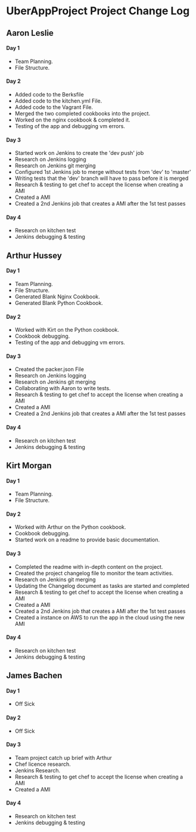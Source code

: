 # UberAppProject Project Change Log

## Aaron Leslie
#### Day 1

- Team Planning.
- File Structure.

#### Day 2
- Added code to the Berksfile
- Added code to the kitchen.yml File.
- Added code to the Vagrant File.
- Merged the two completed cookbooks into the project.
- Worked on the nginx cookbook & completed it.
- Testing of the app and debugging vm errors.


#### Day 3

- Started work on Jenkins to create the 'dev push' job
- Research on Jenkins logging
- Research on Jenkins git merging
- Configured 1st Jenkins job to merge without tests from 'dev' to 'master'
- Writing tests that the 'dev' branch will have to pass before it is merged
- Research & testing to get chef to accept the license when creating a AMI
- Created a AMI
- Created a 2nd Jenkins job that creates a AMI  after the 1st test passes

#### Day 4

- Research on kitchen test
- Jenkins debugging & testing

## Arthur Hussey
#### Day 1

- Team Planning.
- File Structure.
- Generated Blank Nginx Cookbook.
- Generated Blank Python Cookbook.

#### Day 2

- Worked with Kirt on the Python cookbook.
- Cookbook debugging.
- Testing of the app and debugging vm errors.

#### Day 3

- Created the packer.json File
- Research on Jenkins logging
- Research on Jenkins git merging
- Collaborating with Aaron to write tests.
- Research & testing to get chef to accept the license when creating a AMI
- Created a AMI
- Created a 2nd Jenkins job that creates a AMI  after the 1st test passes

#### Day 4

- Research on kitchen test
- Jenkins debugging & testing

## Kirt Morgan
#### Day 1

- Team Planning.
- File Structure.

#### Day 2

- Worked with Arthur on the Python cookbook.
- Cookbook debugging.
- Started work on a readme to provide basic documentation.

#### Day 3

- Completed the readme with in-depth content on the project.
- Created the project changelog file to monitor the team activities.
- Research on Jenkins git merging
- Updating the Changelog document as tasks are started and completed
- Research & testing to get chef to accept the license when creating a AMI
- Created a AMI
- Created a 2nd Jenkins job that creates a AMI  after the 1st test passes
- Created a instance on AWS to run the app in the cloud using the new AMI

#### Day 4

- Research on kitchen test
- Jenkins debugging & testing

## James Bachen
#### Day 1

- Off Sick

#### Day 2

- Off Sick

#### Day 3

- Team project catch up brief with Arthur
- Chef licence research.  
- Jenkins Research.
- Research & testing to get chef to accept the license when creating a AMI
- Created a AMI

#### Day 4

- Research on kitchen test
- Jenkins debugging & testing 
